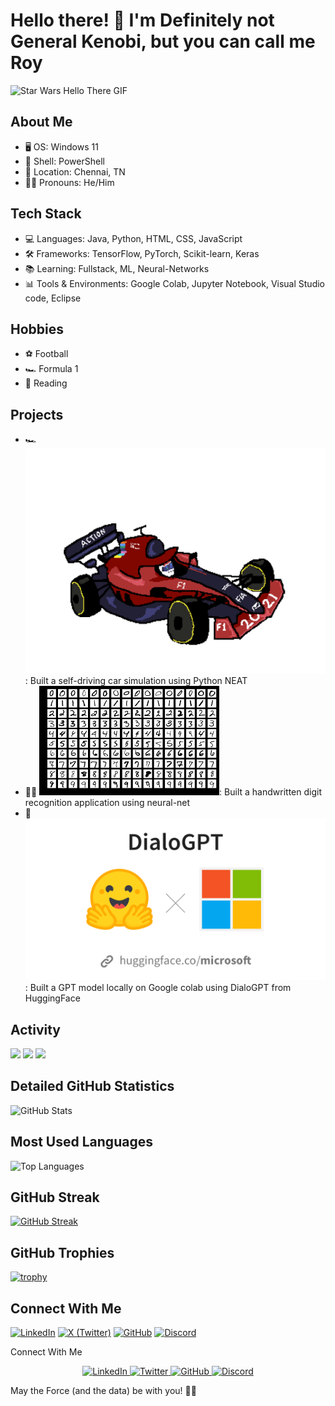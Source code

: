 # Hello there! 👋 I'm Definitely not General Kenobi, but you can call me Roy

<img src="https://media.giphy.com/media/xTiIzJSKB4l7xTouE8/giphy.gif" width="500" alt="Star Wars Hello There GIF">

## About Me
- 🖥 OS: Windows 11
- 🐚 Shell: PowerShell
- 📍 Location: Chennai, TN
- 👨‍💻 Pronouns: He/Him

## Tech Stack
- 💻 Languages: Java, Python, HTML, CSS, JavaScript
- 🛠 Frameworks: TensorFlow, PyTorch, Scikit-learn, Keras
- 📚 Learning: Fullstack, ML, Neural-Networks
- 📊 Tools & Environments: Google Colab, Jupyter Notebook, Visual Studio code, Eclipse

## Hobbies
- ⚽ Football
- 🏎 Formula 1
- 📖 Reading


## Projects
- 🏎 [![Project 1](https://github.com/sayantanroy14/sayantanroy14/blob/main/f1.png)](https://github.com/sayantanroy14/self_driving_car_sim)
: Built a self-driving car simulation using Python NEAT
- ✍🏻 [![Project 2](https://github.com/sayantanroy14/sayantanroy14/blob/main/mnist.png)](https://github.com/sayantanroy14/handwritten_digit_detection_model/): Built a handwritten digit recognition application using neural-net
- 🤖 [![Project 3](https://github.com/sayantanroy14/sayantanroy14/blob/main/dialogpt.png)](https://github.com/sayantanroy14/RoyGPT/): Built a GPT model locally on Google colab using DialoGPT from HuggingFace

## Activity

![](https://img.shields.io/github/commit-activity/m/sayantanroy14/sayantanroy14?label=Commits)
![](https://img.shields.io/github/last-commit/sayantanroy14/sayantanroy14?label=Last%20Commit)
![](https://komarev.com/ghpvc/?username=sayantanroy14&color=blue)



## Detailed GitHub Statistics

![GitHub Stats](https://github-readme-stats.vercel.app/api?username=sayantanroy14&show_icons=true&count_private=true)

## Most Used Languages

![Top Languages](https://github-readme-stats.vercel.app/api/top-langs/?username=sayantanroy14&layout=compact)

## GitHub Streak

[![GitHub Streak](https://github-readme-streak-stats.herokuapp.com/?user=sayantanroy14)](https://git.io/streak-stats)

## GitHub Trophies

[![trophy](https://github-profile-trophy.vercel.app/?username=sayantanroy14)](https://github.com/ryo-ma/github-profile-trophy)



## Connect With Me
[![LinkedIn](https://img.shields.io/badge/LinkedIn-0077B5?style=for-the-badge&logo=linkedin&logoColor=white)](https://www.linkedin.com/in/itsroysayantan/)
[![X (Twitter)](https://img.shields.io/badge/X-000000?style=for-the-badge&logo=x&logoColor=white)](https://twitter.com/itsroysayantan)
[![GitHub](https://img.shields.io/badge/GitHub-100000?style=for-the-badge&logo=github&logoColor=white)](https://github.com/sayantanroy14)
[![Discord](https://img.shields.io/badge/Discord-5865F2?style=for-the-badge&logo=discord&logoColor=white)](https://discordapp.com/users/trumanveidt)

Connect With Me
<p align="center">
  <a href="https://www.linkedin.com/in/itsroysayantan/" target="_blank">
    <img src="https://img.shields.io/badge/LinkedIn-0077B5?style=for-the-badge&logo=linkedin&logoColor=white" alt="LinkedIn" />
  </a>
  <a href="https://twitter.com/itsroysayantan" target="_blank">
    <img src="https://img.shields.io/badge/Twitter-1DA1F2?style=for-the-badge&logo=twitter&logoColor=white" alt="Twitter" />
  </a>
  <a href="https://github.com/sayantanroy14" target="_blank">
    <img src="https://img.shields.io/badge/GitHub-100000?style=for-the-badge&logo=github&logoColor=white" alt="GitHub" />
  </a>
  <a href="https://discordapp.com/users/trumanveidt" target="_blank">
    <img src="https://img.shields.io/badge/Discord-5865F2?style=for-the-badge&logo=discord&logoColor=white" alt="Discord" />
  </a>
</p>

May the Force (and the data) be with you! 🚀🤖
